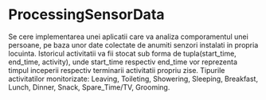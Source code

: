 # ProcessingSensorData
Se cere implementarea unei aplicatii care va analiza comporamentul unei persoane, pe baza
unor date colectate de anumiti senzori instalati in propria locuinta. Istoricul activitatii va fii
stocat sub forma de tupla(start_time, end_time, activity), unde start_time respectiv end_time
vor reprezenta timpul inceperii respectiv terminarii activitatii propriu zise. Tipurile activitatilor
monitorizate:
Leaving, Toileting, Showering, Sleeping, Breakfast, Lunch, Dinner, Snack, Spare_Time/TV,
Grooming.
